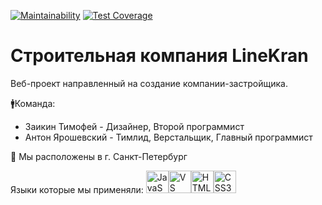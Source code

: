 [![Maintainability](https://api.codeclimate.com/v1/badges/7f6ab7ba00f6427f0ed9/maintainability)](https://codeclimate.com/github/Antuan555/line-/maintainability)
[![Test Coverage](https://api.codeclimate.com/v1/badges/7f6ab7ba00f6427f0ed9/test_coverage)](https://codeclimate.com/github/Antuan555/line-/test_coverage)
# Строительная компания LineKran
Веб-проект направленный на создание компании-застройщика.

🚹Команда:

- Заикин Тимофей - Дизайнер, Второй программист
- Антон Ярошевский - Тимлид, Верстальщик, Главный программист

🏡 Мы расположены в г. Санкт-Петербург

Языки которые мы применяли:
<a href="https://developer.mozilla.org/en-US/docs/Web/JavaScript" target="_blank" rel="noreferrer"><img src="https://raw.githubusercontent.com/danielcranney/readme-generator/main/public/icons/skills/javascript-colored.svg" width="36" height="36" alt="JavaScript" /></a><a href="https://code.visualstudio.com/" target="_blank" rel="noreferrer"><img src="https://raw.githubusercontent.com/danielcranney/readme-generator/main/public/icons/skills/visualstudiocode.svg" width="36" height="36" alt="VS Code" /></a><a href="https://developer.mozilla.org/en-US/docs/Glossary/HTML5" target="_blank" rel="noreferrer"><img src="https://raw.githubusercontent.com/danielcranney/readme-generator/main/public/icons/skills/html5-colored.svg" width="36" height="36" alt="HTML5" /></a><a href="https://www.w3.org/TR/CSS/#css" target="_blank" rel="noreferrer"><img src="https://raw.githubusercontent.com/danielcranney/readme-generator/main/public/icons/skills/css3-colored.svg" width="36" height="36" alt="CSS3" />
